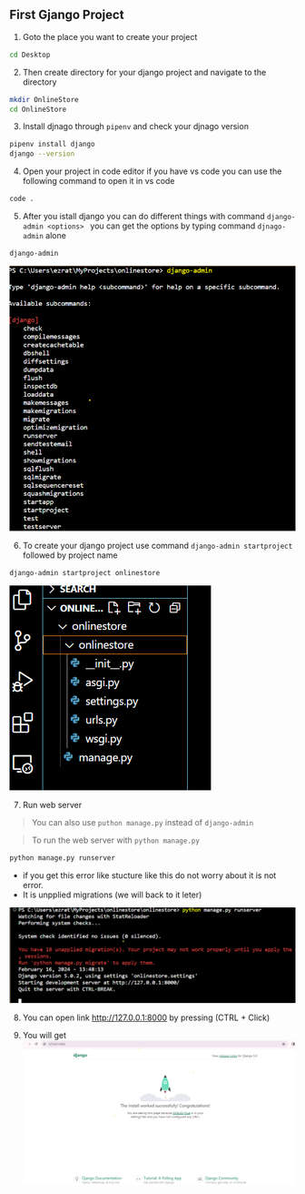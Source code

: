 ## First Gjango Project

1. Goto the place you want to create your project

```bash
cd Desktop
```
2. Then create directory for your django project and navigate to the directory

```bash
mkdir OnlineStore
cd OnlineStore
```
3. Install djnago through `pipenv` and check your djnago version
```bash
pipenv install django
django --version
```
4. Open your project in code editor
if you have vs code you can use the following command to open it in vs code
```bash
code .
```
5. After you istall django you can do different things with command `django-admin <options> `
you can get the options by typing command `djnago-admin` alone
```bash
django-admin
```
![django-admin command ](../Images/django-admin.png)

6. To create your django project  use command `django-admin startproject` followed by project name
```bash
django-admin startproject onlinestore
```
![Proejct structure ](../Images/project%20folder%20structure.png)

7. Run web server

> You can also use `puthon manage.py` instead of `django-admin`

> To run the web server with `python manage.py` 
```bash
python manage.py runserver
```

- if you get this error like stucture like this do not worry about it is not error.
- It is unpplied migrations (we will back to it leter)

![Web server](../Images/Web-Server.png)

8. You can  open link http://127.0.0.1:8000 by pressing (CTRL + Click)

9. You will get
![Run webserver](../Images/run.png)
